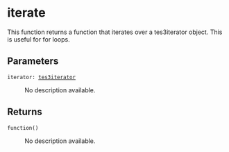 # iterate

This function returns a function that iterates over a tes3iterator object. This is useful for for loops.

## Parameters

<dl class="describe">
<dt><code class="descname">iterator: <a href="https://mwse.readthedocs.io/en/latest/lua/type/tes3iterator.html">tes3iterator</a></code></dt>
<dd>

No description available.

</dd>
</dl>

## Returns

<dl class="describe">
<dt><code class="descname">function()</code></dt>
<dd>

No description available.

</dd>
</dl>
